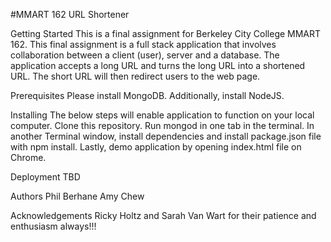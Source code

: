 
#MMART 162 URL Shortener

Getting Started
This is a final assignment for Berkeley City College MMART 162. This final
assignment is a full stack application that involves collaboration
between a client (user), server and a database. The application accepts a
long URL and turns the long URL into a shortened URL. The short URL will then
redirect users to the web page.

Prerequisites
Please install MongoDB. Additionally, install NodeJS.

Installing
The below steps will enable application to function on your local computer.
Clone this repository.
Run mongod in one tab in the terminal.
In another Terminal window, install dependencies and install package.json file
with npm install. Lastly, demo application by opening index.html file on Chrome.

Deployment
TBD

Authors
Phil Berhane
Amy Chew

Acknowledgements
Ricky Holtz and Sarah Van Wart for their patience and enthusiasm always!!!
